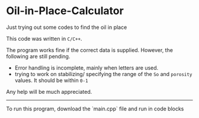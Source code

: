 # Oil-in-Place-Calculator
Just trying out some codes to find the oil in place

This code was written in `C/C++`.

The program works fine if the correct data is supplied. However, the following are still pending.

- Error handling is incomplete, mainly when letters are used.
- trying to work on stabilizing/ specifying the range of the `So` and `porosity` values. It should be within `0-1` 

Any help will be much appreciated.
<hr>
To run this program, download the `main.cpp` file and run in code blocks
